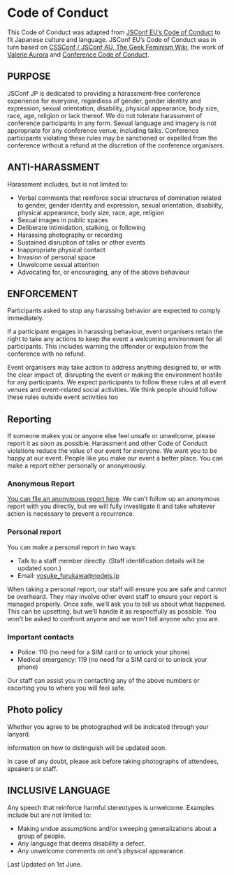 # Code of Conduct

This Code of Conduct was adapted from [JSConf EU’s Code of Conduct](https://2019.jsconf.eu/code-of-conduct/) to fit Japanese culture and language. JSConf EU’s Code of Conduct was in turn based on [CSSConf / JSConf AU, The Geek Feminism Wiki](http://jsconfau.com/), the work of [Valerie Aurora](https://frameshiftconsulting.com/code-of-conduct-training/) and [Conference Code of Conduct](https://confcodeofconduct.com).

## PURPOSE

JSConf JP is dedicated to providing a harassment-free conference experience for everyone, regardless of gender, gender identity and expression, sexual orientation, disability, physical appearance, body size, race, age, religion or lack thereof. We do not tolerate harassment of conference participants in any form. Sexual language and imagery is not appropriate for any conference venue, including talks. Conference participants violating these rules may be sanctioned or expelled from the conference without a refund at the discretion of the conference organisers.

## ANTI-HARASSMENT

Harassment includes, but is not limited to:

- Verbal comments that reinforce social structures of domination related to gender, gender identity and expression, sexual orientation, disability, physical appearance, body size, race, age, religion
- Sexual images in public spaces
- Deliberate intimidation, stalking, or following
- Harassing photography or recording
- Sustained disruption of talks or other events
- Inappropriate physical contact
- Invasion of personal space
- Unwelcome sexual attention
- Advocating for, or encouraging, any of the above behaviour

## ENFORCEMENT

Participants asked to stop any harassing behavior are expected to comply immediately.

If a participant engages in harassing behaviour, event organisers retain the right to take any actions to keep the event a welcoming environment for all participants. This includes warning the offender or expulsion from the conference with no refund.

Event organisers may take action to address anything designed to, or with the clear impact of, disrupting the event or making the environment hostile for any participants. We expect participants to follow these rules at all event venues and event-related social activities. We think people should follow these rules outside event activities too

## Reporting

If someone makes you or anyone else feel unsafe or unwelcome, please report it as soon as possible. Harassment and other Code of Conduct violations reduce the value of our event for everyone. We want you to be happy at our event. People like you make our event a better place. You can make a report either personally or anonymously.

### Anonymous Report

[You can file an anonymous report here](https://docs.google.com/forms/d/e/1FAIpQLScVFhe-TDgsEowLTZgRlKBfSpWJ0FH8d2XxKfwVBe2uuFMdFQ/viewform). We can’t follow up an anonymous report with you directly, but we will fully investigate it and take whatever action is necessary to prevent a recurrence.

### Personal report

You can make a personal report in two ways:

- Talk to a staff member directly. (Staff identification details will be updated soon.)
- Email: yosuke_furukawa@nodejs.jp

When taking a personal report, our staff will ensure you are safe and cannot be overheard. They may involve other event staff to ensure your report is managed properly. Once safe, we’ll ask you to tell us about what happened. This can be upsetting, but we’ll handle it as respectfully as possible. You won’t be asked to confront anyone and we won’t tell anyone who you are.

### Important contacts

- Police: 110 (no need for a SIM card or to unlock your phone)
- Medical emergency: 119 (no need for a SIM card or to unlock your phone)

Our staff can assist you in contacting any of the above numbers or escorting you to where you will feel safe.

## Photo policy

Whether you agree to be photographed will be indicated through your lanyard.

Information on how to distinguish will be updated soon.

In case of any doubt, please ask before taking photographs of attendees, speakers or staff.

## INCLUSIVE LANGUAGE

Any speech that reinforce harmful stereotypes is unwelcome. Examples include but are not limited to:

- Making undue assumptions and/or sweeping generalizations about a group of people.
- Any language that deems disability a defect.
- Any unwelcome comments on one’s physical appearance.

Last Updated on 1st June.

